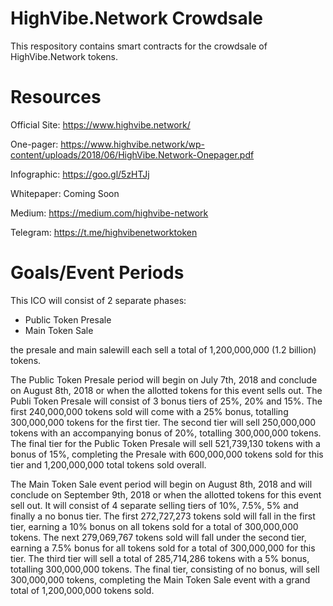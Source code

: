 HighVibe.Network Crowdsale
========================================================

This respository contains smart contracts for the crowdsale of HighVibe.Network tokens.



Resources
=========================================================

Official Site: https://www.highvibe.network/

One-pager: https://www.highvibe.network/wp-content/uploads/2018/06/HighVibe.Network-Onepager.pdf

Infographic: https://goo.gl/5zHTJj

Whitepaper: Coming Soon

Medium: https://medium.com/highvibe-network

Telegram: https://t.me/highvibenetworktoken



Goals/Event Periods
=========================================================

This ICO will consist of 2 separate phases: 

- Public Token Presale  
- Main Token Sale 

the presale and main salewill each sell a total of 1,200,000,000 (1.2 billion) tokens. 

The Public Token Presale period will begin on July 7th, 2018 and conclude on August 8th, 2018 or when the allotted tokens for this event sells out. The Publi Token Presale will consist of 3 bonus tiers of 25%, 20% and 15%. The first 240,000,000 tokens sold will come with a 25% bonus, totalling 300,000,000 tokens for the first tier. The second tier will sell 250,000,000 tokens with an accompanying bonus of 20%, totalling 300,000,000 tokens. The final tier for the Public Token Presale will sell 521,739,130 tokens with a bonus of 15%, completing the Presale with 600,000,000 tokens sold for this tier and 1,200,000,000 total tokens sold overall.

The Main Token Sale event period will begin on August 8th, 2018 and will conclude on September 9th, 2018 or when the allotted tokens for this event sell out. It will consist of 4 separate selling tiers of 10%, 7.5%, 5% and finally a no bonus tier. The first 272,727,273 tokens sold will fall in the first tier, earning a 10% bonus on all tokens sold for a total of 300,000,000 tokens. The next 279,069,767 tokens sold will fall under the second tier, earning a 7.5% bonus for all tokens sold for a total of 300,000,000 for this tier. The third tier will sell a total of 285,714,286 tokens with a 5% bonus, totalling 300,000,000 tokens. The final tier, consisting of no bonus, will sell 300,000,000 tokens, completing the Main Token Sale event with a grand total of 1,200,000,000 tokens sold. 


